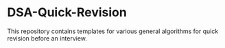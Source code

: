 # DSA-Quick-Revision

This repository contains templates for various general algorithms for quick revision before an interview.

